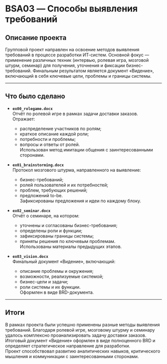 # BSA03 — Способы выявления требований

## Описание проекта

Групповой проект направлен на освоение методов выявления требований в процессе разработки ИТ-систем. Основной фокус — применение различных техник (интервью, ролевая игра, мозговой штурм, семинар) для получения, уточнения и фиксации бизнес-требований. Финальным результатом является документ «Видение», включающий в себя ключевые цели, проблемы и границы системы.

---

## Что было сделано

- **`ex00_rolegame.docx`**  
  Отчёт по ролевой игре в рамках задачи доставки заказов.  
  Отражает:
  - распределение участников по ролям;
  - краткое описание каждой роли;
  - потребности и проблемы;
  - вопросы и ответы от ролей.  
  Использован метод имитации общения с заинтересованными сторонами.

- **`ex01_brainstorming.docx`**  
  Протокол мозгового штурма, направленного на выявление:
  - бизнес-требований;
  - ролей пользователей и их потребностей;
  - проблем, требующих решений;
  - предложений to-be.  
  Зафиксированы предложения и идеи по каждому блоку.

- **`ex02_seminar.docx`**  
  Отчёт о семинаре, на котором:
  - уточнены и согласованы бизнес-требования;
  - определены роли и функции;
  - зафиксированы границы системы;
  - приняты решения по ключевым проблемам.  
  Использованы материалы предыдущих этапов.

- **`ex03_vision.docx`**  
  Финальный документ «Видение», включающий:
  - описание проблемы и окружения;
  - возможности, реализуемые системой;
  - бизнес-цели и задачи;
  - роли системы и их функции.  
  Оформлен в виде BRD-документа.

---

## Итоги

В рамках проекта были успешно применены разные методы выявления требований. Благодаря ролевой игре, мозговому штурму и семинару удалось комплексно проанализировать задачу доставки заказов. Итоговый документ «Видение» оформлен в виде полноценного BRD и определяет стратегическое направление для разработки.  
Проект способствовал развитию аналитических навыков, критического мышления и коммуникации с заинтересованными сторонами.
